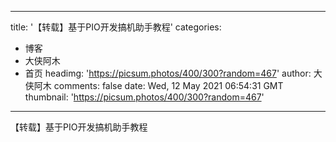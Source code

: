 
---
title: '【转载】基于PIO开发搞机助手教程'
categories: 
 - 博客
 - 大侠阿木
 - 首页
headimg: 'https://picsum.photos/400/300?random=467'
author: 大侠阿木
comments: false
date: Wed, 12 May 2021 06:54:31 GMT
thumbnail: 'https://picsum.photos/400/300?random=467'
---

<div>   
【转载】基于PIO开发搞机助手教程  
</div>
            